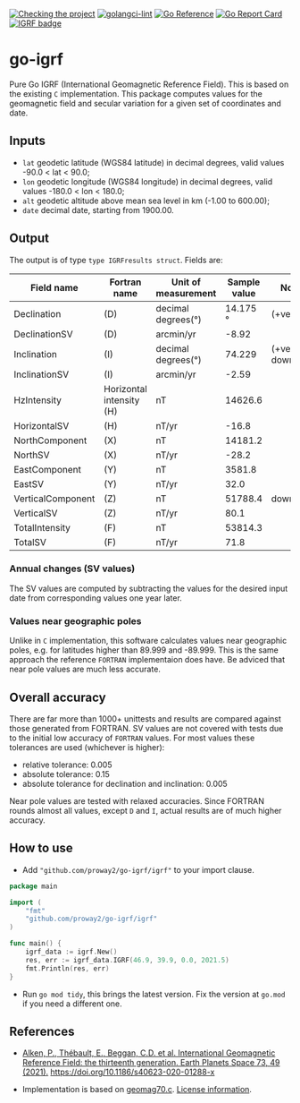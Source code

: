 [![Checking the project](https://github.com/proway2/go-igrf/actions/workflows/main.yml/badge.svg)](https://github.com/proway2/go-igrf/actions/workflows/main.yml)
[![golangci-lint](https://github.com/proway2/go-igrf/actions/workflows/golangci-lint.yml/badge.svg)](https://github.com/proway2/go-igrf/actions/workflows/golangci-lint.yml)
[![Go Reference](https://pkg.go.dev/badge/github.com/proway2/go-igrf.svg)](https://pkg.go.dev/github.com/proway2/go-igrf)
[![Go Report Card](https://goreportcard.com/badge/github.com/proway2/go-igrf)](https://goreportcard.com/report/github.com/proway2/go-igrf)
[![IGRF badge](https://badgen.net/static/IGRF%20model/14th/green)](https://www.ncei.noaa.gov/products/international-geomagnetic-reference-field)

# go-igrf
Pure Go IGRF (International Geomagnetic Reference Field). This is based on the existing `C` implementation. This package computes values for the geomagnetic field and secular variation for a given set of coordinates and date.

## Inputs

- `lat` geodetic latitude (WGS84 latitude) in decimal degrees, valid values -90.0 < lat < 90.0;
- `lon` geodetic longitude (WGS84 longitude) in decimal degrees, valid values -180.0 < lon < 180.0;
- `alt` geodetic altitude above mean sea level in km (-1.00 to 600.00);
- `date` decimal date, starting from 1900.00.

## Output

The output is of type `type IGRFresults struct`. Fields are:

|Field name|Fortran name|Unit of measurement|Sample value|Notes|
|-|-|-|-|-|
|Declination|(D)|decimal degrees(°)|14.175 °|(+ve east)|
|DeclinationSV|(D)|arcmin/yr|-8.92||
|Inclination|(I)|decimal degrees(°)|74.229|(+ve down)
|InclinationSV|(I)|arcmin/yr|-2.59||
|HzIntensity|Horizontal intensity (H)|nT|14626.6||
|HorizontalSV|(H)|nT/yr|-16.8||
|NorthComponent|(X)|nT|14181.2||
|NorthSV|(X)|nT/yr|-28.2||
|EastComponent|(Y)|nT|3581.8||
|EastSV|(Y)|nT/yr|32.0||
|VerticalComponent|(Z)|nT|51788.4|downward|
|VerticalSV|(Z)|nT/yr|80.1||
|TotalIntensity|(F)|nT|53814.3||
|TotalSV|(F)|nT/yr|71.8||

### Annual changes (SV values)

The SV values are computed by subtracting the values for the desired input date from corresponding values one year later.

### Values near geographic poles

Unlike in `C` implementation, this software calculates values near geographic poles, e.g. for latitudes higher than 89.999 and -89.999. This is the same approach the reference `FORTRAN` implementaion does have. Be adviced that near pole values are much less accurate.

## Overall accuracy

There are far more than 1000+ unittests and results are compared against those generated from FORTRAN. SV values are not covered with tests due to the initial low accuracy of `FORTRAN` values. For most values these tolerances are used (whichever is higher):
- relative tolerance: 0.005
- absolute tolerance: 0.15
- absolute tolerance for declination and inclination: 0.005

Near pole values are tested with relaxed accuracies. Since FORTRAN rounds almost all values, except `D` and `I`, actual results are of much higher accuracy.

## How to use

- Add `"github.com/proway2/go-igrf/igrf"` to your import clause.

```go
package main

import (
	"fmt"
	"github.com/proway2/go-igrf/igrf"
)

func main() {
	igrf_data := igrf.New()
	res, err := igrf_data.IGRF(46.9, 39.9, 0.0, 2021.5)
	fmt.Println(res, err)
}
```

- Run `go mod tidy`, this brings the latest version. Fix the version at `go.mod` if you need a different one.

## References

- [Alken, P., Thébault, E., Beggan, C.D. et al. International Geomagnetic Reference Field: the thirteenth generation. Earth Planets Space 73, 49 (2021).](https://rdcu.be/cKqZv) https://doi.org/10.1186/s40623-020-01288-x

- Implementation is based on [geomag70.c](https://www.ngdc.noaa.gov/IAGA/vmod/geomag70_linux.tar.gz). [License information](https://www.ngdc.noaa.gov/IAGA/vmod/geomag70_license.html).
